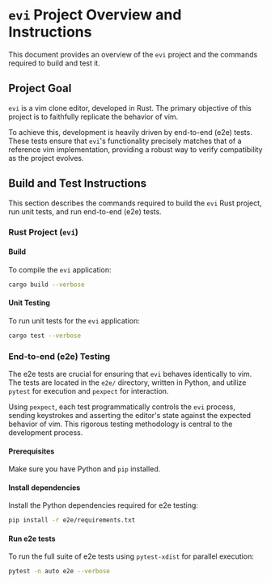# `evi` Project Overview and Instructions

This document provides an overview of the `evi` project and the commands required to build and test it.

## Project Goal

`evi` is a vim clone editor, developed in Rust. The primary objective of this project is to faithfully replicate the behavior of vim.

To achieve this, development is heavily driven by end-to-end (e2e) tests. These tests ensure that `evi`'s functionality precisely matches that of a reference vim implementation, providing a robust way to verify compatibility as the project evolves.

## Build and Test Instructions

This section describes the commands required to build the `evi` Rust project, run unit tests, and run end-to-end (e2e) tests.

### Rust Project (`evi`)

#### Build

To compile the `evi` application:

```sh
cargo build --verbose
```

#### Unit Testing

To run unit tests for the `evi` application:

```sh
cargo test --verbose
```

### End-to-end (e2e) Testing

The e2e tests are crucial for ensuring that `evi` behaves identically to vim. The tests are located in the `e2e/` directory, written in Python, and utilize `pytest` for execution and `pexpect` for interaction.

Using `pexpect`, each test programmatically controls the `evi` process, sending keystrokes and asserting the editor's state against the expected behavior of vim. This rigorous testing methodology is central to the development process.

#### Prerequisites

Make sure you have Python and `pip` installed.

#### Install dependencies

Install the Python dependencies required for e2e testing:

```sh
pip install -r e2e/requirements.txt
```

#### Run e2e tests

To run the full suite of e2e tests using `pytest-xdist` for parallel execution:

```sh
pytest -n auto e2e --verbose
```